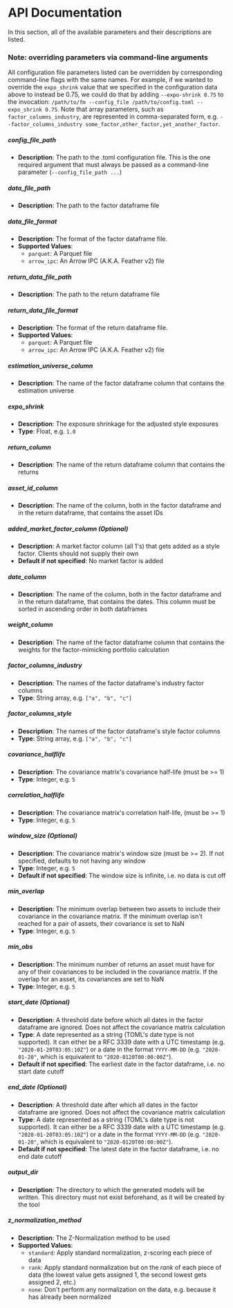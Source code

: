 # API Documentation

In this section, all of the available parameters and their descriptions are listed.

### Note: overriding parameters via command-line arguments

All configuration file parameters listed can be overridden by corresponding command-line flags with the same names. For example,
if we wanted to override the `expo_shrink` value that we specified in the configuration data above to instead be 0.75, we could do that by
adding `--expo-shrink 0.75` to the invocation: `/path/to/fm --config_file /path/to/config.toml --expo_shrink 0.75`.
Note that array parameters, such as `factor_columns_industry`, are represented in comma-separated form, e.g.
`--factor_columns_industry some_factor,other_factor,yet_another_factor`.

##### config_file_path
- **Description**: The path to the .toml configuration file. This is the one required argument that must always be passed as a command-line parameter (`--config_file_path ...`)

##### data_file_path
- **Description**: The path to the factor dataframe file

##### data_file_format
- **Description**: The format of the factor dataframe file.
- **Supported Values**:
  - `parquet`: A Parquet file
  - `arrow_ipc`: An Arrow IPC (A.K.A. Feather v2) file

##### return_data_file_path
- **Description**: The path to the return dataframe file

##### return_data_file_format
- **Description**: The format of the return dataframe file.
- **Supported Values**:
  - `parquet`: A Parquet file
  - `arrow_ipc`: An Arrow IPC (A.K.A. Feather v2) file

##### estimation_universe_column
- **Description**: The name of the factor dataframe column that contains the estimation universe

##### expo_shrink
- **Description**: The exposure shrinkage for the adjusted style exposures
- **Type**: Float, e.g. `1.0`

##### return_column
- **Description**: The name of the return dataframe column that contains the returns

##### asset_id_column
- **Description**: The name of the column, both in the factor dataframe and in the return dataframe, that contains the asset IDs

##### added_market_factor_column (Optional)
- **Description**: A market factor column (all 1's) that gets added as a style factor. Clients should not supply their own
- **Default if not specified**: No market factor is added

##### date_column
- **Description**: The name of the column, both in the factor dataframe and in the return dataframe, that contains the dates. This column must be sorted in ascending order in both dataframes

##### weight_column
- **Description**: The name of the factor dataframe column that contains the weights for the factor-mimicking portfolio calculation

##### factor_columns_industry
- **Description**: The names of the factor dataframe's industry factor columns
- **Type**: String array, e.g. `["a", "b", "c"]`

##### factor_columns_style
- **Description**: The names of the factor dataframe's style factor columns
- **Type**: String array, e.g. `["a", "b", "c"]`

##### covariance_halflife
- **Description**: The covariance matrix's covariance half-life (must be >= 1)
- **Type**: Integer, e.g. `5`

##### correlation_halflife
- **Description**: The covariance matrix's correlation half-life, (must be >= 1)
- **Type**: Integer, e.g. `5`

##### window_size (Optional)
- **Description**: The covariance matrix's window size (must be >= 2). If not specified, defaults to not having any window
- **Type**: Integer, e.g. `5`
- **Default if not specified**: The window size is infinite, i.e. no data is cut off

##### min_overlap
- **Description**: The minimum overlap between two assets to include their covariance in the covariance matrix. If the minimum overlap isn't reached for a pair of assets, their covariance is set to NaN
- **Type**: Integer, e.g. `5`

##### min_obs
- **Description**: The minimum number of returns an asset must have for any of their covariances to be included in the covariance matrix. If the overlap for an asset, its covariances are set to NaN
- **Type**: Integer, e.g. `5`

##### start_date (Optional)
- **Description**: A threshold date before which all dates in the factor dataframe are ignored. Does not affect the covariance matrix calculation
- **Type**: A date represented as a string (TOML's date type is not supported). It can either be a RFC 3339 date with a UTC timestamp (e.g. `"2020-01-20T03:05:10Z"`) or a date in the format `YYYY-MM-DD` (e.g. `"2020-01-20"`, which is equivalent to `"2020-0120T00:00:00Z"`).
- **Default if not specified**: The earliest date in the factor dataframe, i.e. no start date cutoff

##### end_date (Optional)
- **Description**: A threshold date after which all dates in the factor dataframe are ignored. Does not affect the covariance matrix calculation
- **Type**: A date represented as a string (TOML's date type is not supported). It can either be a RFC 3339 date with a UTC timestamp (e.g. `"2020-01-20T03:05:10Z"`) or a date in the format `YYYY-MM-DD` (e.g. `"2020-01-20"`, which is equivalent to `"2020-0120T00:00:00Z"`).
- **Default if not specified**: The latest date in the factor dataframe, i.e. no end date cutoff

##### output_dir
- **Description**: The directory to which the generated models will be written. This directory must not exist beforehand, as it will be created by the tool

##### z_normalization_method
- **Description**: The Z-Normalization method to be used
- **Supported Values**:
  - `standard`: Apply standard normalization, z-scoring each piece of data
  - `rank`: Apply standard normalization but on the _rank_ of each piece of data (the lowest value gets assigned 1, the second lowest gets assigned 2, etc.)
  - `none`: Don't perform any normalization on the data, e.g. because it has already been normalized

